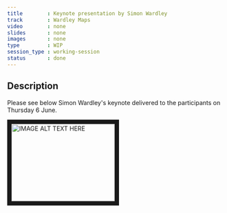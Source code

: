 ```yaml
---
title        : Keynote presentation by Simon Wardley
track        : Wardley Maps
video        : none
slides       : none
images       : none
type         : WIP
session_type : working-session         
status       : done
---
```


## Description 

Please see below Simon Wardley's keynote delivered to the participants on Thursday 6 June.

<a href="http://www.youtube.com/watch?feature=player_embedded&v=dZ26iUojVLE/0.jpg
" target="_blank"><img src="http://img.youtube.com/vi/dZ26iUojVLE/0.jpg/0.jpg" 
alt="IMAGE ALT TEXT HERE" width="240" height="180" border="10" /></a>

